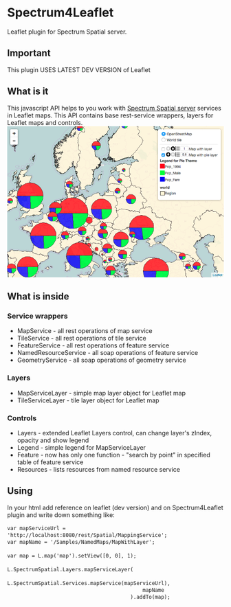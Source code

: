 # Spectrum4Leaflet
Leaflet plugin for Spectrum Spatial server.

## Important 
This plugin USES LATEST DEV VERSION of Leaflet

## What is it
This javascript API helps to you work with [Spectrum Spatial server](http://www.mapinfo.com/products/server/) services in Leaflet maps. This API contains base rest-service wrappers, layers for Leaflet maps and controls. 
![Spectrum4Leaflet sample](https://raw.githubusercontent.com/Estimap/Spectrum4Leaflet/gh-pages/images/sample.png)

## What is inside
### Service wrappers
* MapService - all rest operations of map service
* TileService - all rest operations of tile service 
* FeatureService - all rest operations of feature service
* NamedResourceService - all soap operations of feature service
* GeometryService - all soap operations of geometry service

### Layers
* MapServiceLayer - simple map layer object for Leaflet map
* TileServiceLayer - tile layer object for Leaflet map

### Controls
* Layers - extended Leaflet Layers control, can change layer's zIndex, opacity and show legend
* Legend - simple legend for MapServiceLayer
* Feature - now has only one function - "search by point" in specified table of feature service
* Resources - lists resources from named resource service

## Using
In your html add reference on leaflet (dev version) and on Spectrum4Leaflet plugin and write down something like:
```
var mapServiceUrl = 'http://localhost:8080/rest/Spatial/MappingService';
var mapName = '/Samples/NamedMaps/MapWithLayer';

var map = L.map('map').setView([0, 0], 1);
		 
L.SpectrumSpatial.Layers.mapServiceLayer(
											L.SpectrumSpatial.Services.mapService(mapServiceUrl), 
											mapName
										).addTo(map);
```
